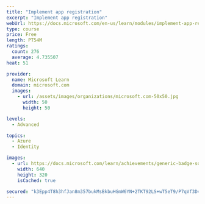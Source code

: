 ```yaml
---
title: "Implement app registration"
excerpt: "Implement app registration"
webUrl: https://docs.microsoft.com/en-us/learn/modules/implement-app-registration/
type: course
price: Free
length: PT54M
ratings:
  count: 276
  average: 4.735507
heat: 51

provider:
  name: Microsoft Learn
  domain: microsoft.com
  images:
    - url: /assets/images/organizations/microsoft.com-50x50.jpg
      width: 50
      height: 50

levels:
  - Advanced

topics:
  - Azure
  - Identity

images:
  - url: https://docs.microsoft.com/learn/achievements/generic-badge-social.png
    width: 640
    height: 320
    isCached: true

secured: "k3Epp4T8h3hfJan8m357bukMsBkbuHGmW6YN+2TKT92LS+wT5eT9/P7qVf3D40olzSsEX3ip5i6HWNxw+PV7RnVtF3lIkH/Hs0C90fRC2aTx4/k3HLhyHNso7JRJfQtZjJun0qtdloJmxLW7naaPVPf0/P7t8lVFAZrA0rNnxKvYargUgwYGOux9fUaj3Zn81/G4a3m3Oro2m9JMOMGCdnvolMIwTIuB8dLDuWZc5mqV4SNS6l8T0/U+eKA2H6/bWwjbxw/bjtW6ImcKDiM3gZ41Susfmr1uFYFXy9uVpM9OXiyYWqZ+wcn+SIdyva1mR0Ers47Iolh1//RMmhVi/Xqflkc1qVrMlTptgbBDIhZafoHZ/9h3JpaoShStjNWMTa0yIDkjvZ2/r6Tx1D1gpGobEIfDdcFHocWqbqHqw1c=;3EjeyRjt6z4yQzZ83sv6aQ=="
---
```


